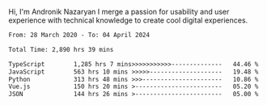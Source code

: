 Hi, I'm Andronik Nazaryan
I merge a passion for usability and user experience with technical knowledge to create cool digital experiences.


<!--START_SECTION:waka-->

```txt
From: 28 March 2020 - To: 04 April 2024

Total Time: 2,890 hrs 39 mins

TypeScript        1,285 hrs 7 mins>>>>>>>>>>>--------------   44.46 %
JavaScript        563 hrs 10 mins >>>>>--------------------   19.48 %
Python            313 hrs 48 mins >>>----------------------   10.86 %
Vue.js            150 hrs 20 mins >------------------------   05.20 %
JSON              144 hrs 26 mins >------------------------   05.00 %
```

<!--END_SECTION:waka-->

